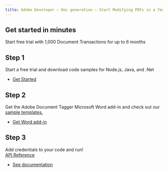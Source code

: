 ```yaml
---
title: Adobe Developer — Doc generation — Start Modifying PDFs in a few Minutes
---
```


<TitleBlock slots="heading, text" theme="light" className="titleBlock-align-left"/>

## Get started in minutes
Start free trial with 1,000 Document Transactions for up to 6 months

<TextBlock slots="heading, text, buttons" theme="light"  width="33%" className="align-left  stepper-horizontal-align"/>

## Step 1

Start a free trial and download code samples for Node.js, Java, and .Net

- [Get Started](https://dc.stage.acrobat.com/dc-integration-creation-app-cdn/index.html?api=document-generation-api)


<TextBlock slots="heading, text, buttons" theme="light"  width="33%" className="align-left link  stepper-horizontal-align"/>

## Step 2

Get the Adobe Document Tagger Microsoft Word add-in and check out our [sample templates.](#sample-blade)

- [Get Word add-in](/document-services/docs/overview/document-generation-api/wordaddin/)


<TextBlock slots="heading, text, buttons" theme="light"  width="33%" className="align-left link  stepper-horizontal-align"/>

## Step 3

Add credentials to your code and run! <br/>[API Reference](https://www.adobe.com/go/dcsdk_APIdocs#post-documentGeneration)

- [See documentation](/document-services/docs/overview/document-generation-api/)
